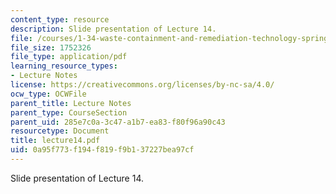 ```yaml
---
content_type: resource
description: Slide presentation of Lecture 14.
file: /courses/1-34-waste-containment-and-remediation-technology-spring-2004/0a95f773f194f819f9b137227bea97cf_lecture14.pdf
file_size: 1752326
file_type: application/pdf
learning_resource_types:
- Lecture Notes
license: https://creativecommons.org/licenses/by-nc-sa/4.0/
ocw_type: OCWFile
parent_title: Lecture Notes
parent_type: CourseSection
parent_uid: 285e7c0a-3c47-a1b7-ea83-f80f96a90c43
resourcetype: Document
title: lecture14.pdf
uid: 0a95f773-f194-f819-f9b1-37227bea97cf
---
```

Slide presentation of Lecture 14.